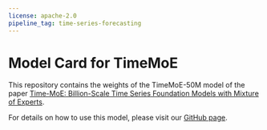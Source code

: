 ```yaml
---
license: apache-2.0
pipeline_tag: time-series-forecasting
---
```

# Model Card for TimeMoE

This repository contains the weights of the TimeMoE-50M model of the paper [Time-MoE: Billion-Scale Time Series Foundation Models with Mixture of Experts](https://huggingface.co/papers/2409.16040).


For details on how to use this model, please visit our [GitHub page](https://github.com/time-moe/time-moe).
